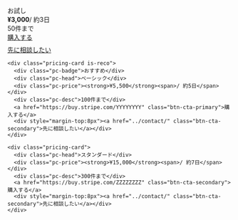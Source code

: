 <!-- 料金カード -->
<div class="pricing-wrapper">
  <div class="pricing grid-3">
    <div class="pricing-card">
      <div class="pc-head">お試し</div>
      <div class="pc-price"><strong>¥3,000</strong><span>/ 約3日</span></div>
      <div class="pc-desc">50件まで</div>
      <a href="https://buy.stripe.com/XXXXXXXX" class="btn-cta-secondary">購入する</a>
      <div style="margin-top:8px"><a href="../contact/" class="btn-cta-secondary">先に相談したい</a></div>
    </div>

    <div class="pricing-card is-reco">
      <div class="pc-badge">おすすめ</div>
      <div class="pc-head">ベーシック</div>
      <div class="pc-price"><strong>¥5,500</strong><span>/ 約5日</span></div>
      <div class="pc-desc">100件まで</div>
      <a href="https://buy.stripe.com/YYYYYYYY" class="btn-cta-primary">購入する</a>
      <div style="margin-top:8px"><a href="../contact/" class="btn-cta-secondary">先に相談したい</a></div>
    </div>

    <div class="pricing-card">
      <div class="pc-head">スタンダード</div>
      <div class="pc-price"><strong>¥15,000</strong><span>/ 約7日</span></div>
      <div class="pc-desc">300件まで</div>
      <a href="https://buy.stripe.com/ZZZZZZZZ" class="btn-cta-secondary">購入する</a>
      <div style="margin-top:8px"><a href="../contact/" class="btn-cta-secondary">先に相談したい</a></div>
    </div>
  </div>
</div>